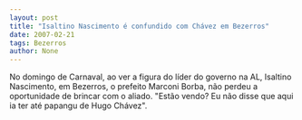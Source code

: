 ```yaml
---
layout: post
title: "Isaltino Nascimento é confundido com Chávez em Bezerros"
date: 2007-02-21
tags: Bezerros
author: None
---
```


No domingo de Carnaval, ao ver a figura do líder do governo na AL, Isaltino Nascimento, em Bezerros, o prefeito Marconi Borba, não perdeu a oportunidade de brincar com o aliado.
\"Estão vendo? Eu não disse que aqui ia ter até papangu de Hugo Chávez\". 
